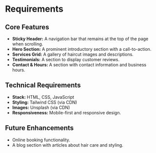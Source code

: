 # Requirements

## Core Features

*   **Sticky Header:** A navigation bar that remains at the top of the page when scrolling.
*   **Hero Section:** A prominent introductory section with a call-to-action.
*   **Services Grid:** A gallery of haircut images and descriptions.
*   **Testimonials:** A section to display customer reviews.
*   **Contact & Hours:** A section with contact information and business hours.

## Technical Requirements

*   **Stack:** HTML, CSS, JavaScript
*   **Styling:** Tailwind CSS (via CDN)
*   **Images:** Unsplash (via CDN)
*   **Responsiveness:** Mobile-first and responsive design.

## Future Enhancements

*   Online booking functionality.
*   A blog section with articles about hair care and styling.